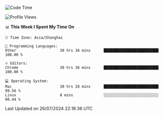 <!--START_SECTION:waka-->
![Code Time](http://img.shields.io/badge/Code%20Time-2%2C537%20hrs%2023%20mins-blue)

![Profile Views](http://img.shields.io/badge/Profile%20Views-0-blue)

📊 **This Week I Spent My Time On** 

```text
🕑︎ Time Zone: Asia/Shanghai

💬 Programming Languages: 
Other                    30 hrs 36 mins      █████████████████████████   100.00 % 

🔥 Editors: 
Chrome                   30 hrs 36 mins      █████████████████████████   100.00 % 

💻 Operating System: 
Mac                      30 hrs 28 mins      █████████████████████████   99.56 % 
Linux                    8 mins              ░░░░░░░░░░░░░░░░░░░░░░░░░   00.44 % 
```


 Last Updated on 26/07/2024 22:18:36 UTC
<!--END_SECTION:waka-->